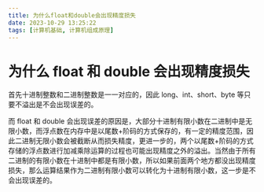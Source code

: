 ```yaml
---
title: 为什么float和double会出现精度损失
date: 2023-10-29 13:25:22
tags: [计算机基础, 计算机组成原理]
---
```


# 为什么 float 和 double 会出现精度损失

首先十进制整数和二进制整数是一一对应的，因此 long、int、short、byte 等只要不溢出是不会出现误差的。

而 float 和 double 会出现误差的原因是，大部分十进制有限小数在二进制中是无限小数，而浮点数在内存中是以尾数+阶码的方式保存的，有一定的精度范围，因此二进制无限小数会被截断从而损失精度，更进一步的，两个以尾数+阶码的方式存储的浮点数进行加减乘除运算的过程也可能出现精度之外的溢出。当然由于所有二进制的有限小数在十进制中都是有限小数，所以如果前面两个地方都没出现精度损失，那么运算结果作为二进制有限小数可以转化为十进制有限小数，这一步是不会出现误差的。
